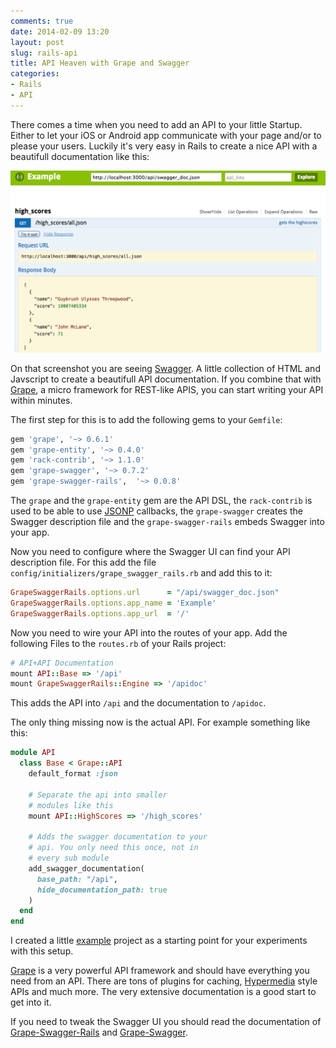 ```yaml
---
comments: true
date: 2014-02-09 13:20
layout: post
slug: rails-api
title: API Heaven with Grape and Swagger
categories:
- Rails
- API
---
```

There comes a time when you need to add an API to your little Startup. Either to
let your iOS or Android app communicate with your page and/or to please your users.
Luckily it's very easy in Rails to create a nice API with a beautifull documentation
like this:

![Swagger UI](/images/2014-02-09-grape/grape.png)

On that screenshot you are seeing [Swagger](https://github.com/wordnik/swagger-ui). A little
collection of HTML and Javscript to create a beautifull API documentation. If you combine that
with [Grape](https://github.com/intridea/grape), a micro framework for REST-like APIS,
you can start writing your API within minutes.

The first step for this is to add the following gems to your `Gemfile`:

```ruby
gem 'grape', '~> 0.6.1'
gem 'grape-entity', '~> 0.4.0'
gem 'rack-contrib', '~> 1.1.0'
gem 'grape-swagger', '~> 0.7.2'
gem 'grape-swagger-rails',  '~> 0.0.8'
```

The `grape` and the `grape-entity` gem are the API DSL, the `rack-contrib` is used to be able to
use [JSONP](https://en.wikipedia.org/wiki/JSONP) callbacks, the `grape-swagger` creates the
Swagger description file and the `grape-swagger-rails` embeds Swagger into your app.

Now you need to configure where the Swagger UI can find your API description file. For this add
the file `config/initializers/grape_swagger_rails.rb` and add this to it:

```ruby
GrapeSwaggerRails.options.url      = "/api/swagger_doc.json"
GrapeSwaggerRails.options.app_name = 'Example'
GrapeSwaggerRails.options.app_url  = '/'
```

Now you need to wire your API into the routes of your app. Add the following Files to the
`routes.rb` of your Rails project:

```ruby
# API+API Documentation
mount API::Base => '/api'
mount GrapeSwaggerRails::Engine => '/apidoc'
```

This adds the API into `/api` and the documentation to `/apidoc`.

The only thing missing now is the actual API. For example something
like this:

```ruby
module API
  class Base < Grape::API
    default_format :json

    # Separate the api into smaller
    # modules like this
    mount API::HighScores => '/high_scores'

    # Adds the swagger documentation to your
    # api. You only need this once, not in
    # every sub module
    add_swagger_documentation(
      base_path: "/api",
      hide_documentation_path: true
    )
  end
end
```

I created a little [example](https://github.com/bitboxer/grape_swagger_example)
project as a starting point for your experiments with this setup.

[Grape](https://github.com/intridea/grape) is a very powerful API framework and should
have everything you need from an API. There are tons of plugins for caching,
[Hypermedia](http://steveklabnik.github.io/hypermedia-presentation/) style APIs and much
more. The very extensive documentation is a good start to get into it.

If you need to tweak the Swagger UI you should read the documentation of
[Grape-Swagger-Rails](https://github.com/BrandyMint/grape-swagger-rails) and
[Grape-Swagger](https://github.com/tim-vandecasteele/grape-swagger).

